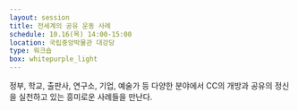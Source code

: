 ```yaml
---
layout: session
title: 전세계의 공유 운동 사례
schedule: 10.16(목) 14:00-15:00
location: 국립중앙박물관 대강당
type: 워크숍
box: whitepurple_light
---
```



정부, 학교, 출판사, 연구소, 기업, 예술가 등 다양한 분야에서 CC의 개방과 공유의 정신을 실천하고 있는 흥미로운 사례들을 만난다. 
